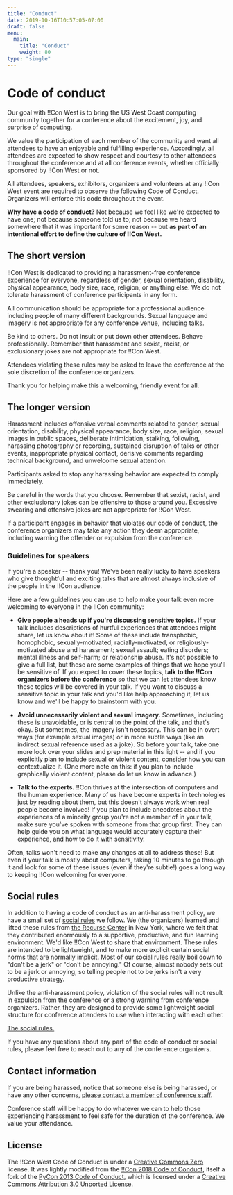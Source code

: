 ```yaml
---
title: "Conduct"
date: 2019-10-16T10:57:05-07:00
draft: false
menu:
  main:
    title: "Conduct"
    weight: 80
type: "single"
---
```


# Code of conduct

Our goal with !!Con West is to bring the US West Coast computing community
together for a conference about the excitement, joy, and surprise of computing.

We value the participation of each member of the community and want all
attendees to have an enjoyable and fulfilling experience. Accordingly, all
attendees are expected to show respect and courtesy to other attendees
throughout the conference and at all conference events, whether officially
sponsored by !!Con West or not.

All attendees, speakers, exhibitors, organizers and volunteers at any !!Con West
event are required to observe the following Code of Conduct. Organizers will
enforce this code throughout the event.

**Why have a code of conduct?** Not because we feel like we're expected to have
one; not because someone told us to; not because we heard somewhere that it was
important for some reason -- but **as part of an intentional effort to define
the culture of !!Con West.**

## The short version

!!Con West is dedicated to providing a harassment-free conference experience for
everyone, regardless of gender, sexual orientation, disability, physical
appearance, body size, race, religion, or anything else. We do not tolerate
harassment of conference participants in any form.

All communication should be appropriate for a professional audience including
people of many different backgrounds. Sexual language and imagery is not
appropriate for any conference venue, including talks.

Be kind to others. Do not insult or put down other attendees. Behave
professionally. Remember that harassment and sexist, racist, or exclusionary
jokes are not appropriate for !!Con West.

Attendees violating these rules may be asked to leave the conference at the sole
discretion of the conference organizers.

Thank you for helping make this a welcoming, friendly event for all.

## The longer version

Harassment includes offensive verbal comments related to gender, sexual
orientation, disability, physical appearance, body size, race, religion, sexual
images in public spaces, deliberate intimidation, stalking, following, harassing
photography or recording, sustained disruption of talks or other events,
inappropriate physical contact, derisive comments regarding technical
background, and unwelcome sexual attention.

Participants asked to stop any harassing behavior are expected to comply
immediately.

Be careful in the words that you choose. Remember that sexist, racist, and other
exclusionary jokes can be offensive to those around you. Excessive swearing and
offensive jokes are not appropriate for !!Con West.

If a participant engages in behavior that violates our code of conduct,
the conference organizers may take any action they deem appropriate, including
warning the offender or expulsion from the conference.

### Guidelines for speakers

If you're a speaker -- thank you!  We've been really lucky to have speakers
who give thoughtful and exciting talks that are almost always inclusive of
the people in the !!Con audience.

Here are a few guidelines you can use to help make your talk even more
welcoming to everyone in the !!Con community:

* **Give people a heads up if you're discussing sensitive topics.**  If your
  talk includes descriptions of hurtful experiences that attendees might
  share, let us know about it!  Some of these include transphobic,
  homophobic, sexually-motivated, racially-motivated, or
  religiously-motivated abuse and harassment; sexual assault; eating
  disorders; mental illness and self-harm; or relationship abuse.  It's not
  possible to give a full list, but these are some examples of things that
  we hope you'll be sensitive of.  If you expect to cover these topics, **talk
  to the !!Con organizers before the conference** so that we can let attendees
  know these topics will be covered in your talk.  If you want to discuss a
  sensitive topic in your talk and you'd like help approaching it, let us
  know and we'll be happy to brainstorm with you.

* **Avoid unnecessarily violent and sexual imagery.**  Sometimes, including
  these is unavoidable, or is central to the point of the talk, and that's
  okay.  But sometimes, the imagery isn't necessary.  This can be in overt
  ways (for example sexual images) or in more subtle ways (like an indirect
  sexual reference used as a joke).  So before your talk, take one more look
  over your slides and prep material in this light -- and if you explicitly
  plan to include sexual or violent content, consider how you can
  contextualize it.  (One more note on this: if you plan to include
  graphically violent content, please do let us know in advance.)

* **Talk to the experts.**  !!Con thrives at the intersection of computers
  and the human experience.  Many of us have become experts in technologies
  just by reading about them, but this doesn't always work when real people
  become involved!  If you plan to include anecdotes about the experiences
  of a minority group you're not a member of in your talk, make sure you've
  spoken with someone from that group first.  They can help guide you on
  what language would accurately capture their experience, and how to do it
  with sensitivity.

Often, talks won't need to make any changes at all to address these!  But
even if your talk is mostly about computers, taking 10 minutes to go through
it and look for some of these issues (even if they're subtle!) goes a long
way to keeping !!Con welcoming for everyone.

## Social rules

In addition to having a code of conduct as an anti-harassment policy, we have a
small set of [social rules](https://www.recurse.com/manual#sub-sec-social-rules)
we follow. We (the organizers) learned and lifted these rules from [the Recurse
Center](https://www.recurse.com/) in New York, where we felt that they
contributed enormously to a supportive, productive, and fun learning
environment. We'd like !!Con West to share that environment. These rules are
intended to be lightweight, and to make more explicit certain social norms that
are normally implicit. Most of our social rules really boil down to "don't be a
jerk" or "don't be annoying." Of course, almost nobody sets out to be a jerk or
annoying, so telling people not to be jerks isn't a very productive strategy.

Unlike the anti-harassment policy, violation of the social rules will not result
in expulsion from the conference or a strong warning from conference organizers.
Rather, they are designed to provide some lightweight social structure for
conference attendees to use when interacting with each other.

[The social rules.](https://www.recurse.com/manual#sub-sec-social-rules)

If you have any questions about any part of the code of conduct or social rules,
please feel free to reach out to any of the conference organizers.

## Contact information

If you are being harassed, notice that someone else is being harassed, or have
any other concerns, [please contact a member of conference
staff](west-2020@exclamation.foundation). <!-- TODO:  You can use the
below form to contact us, with or without your name. -->

Conference staff will be happy to do whatever we can to help those experiencing
harassment to feel safe for the duration of the conference. We value your
attendance.

<!-- TODO
## Report a violation (with or without your name)
-->

## License

<!-- TODO: generalize this to the !F Code of Conduct -->

The !!Con West Code of Conduct is under a [Creative Commons
Zero](http://creativecommons.org/about/cc0) license. It was lightly modified
from the [!!Con 2018 Code of Conduct](http://bangbangcon.com/conduct.html),
itself a fork of the [PyCon 2013 Code of
Conduct](https://us.pycon.org/2013/about/code-of-conduct/), which is licensed
under a [Creative Commons Attribution 3.0 Unported
License](http://creativecommons.org/licenses/by/3.0/).

